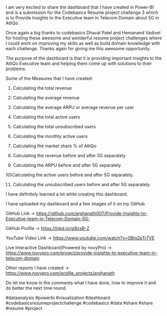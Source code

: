 I am very excited to share the dashboard that I have created in Power-BI and is a submission for the Codebasics Resume project challenge 3 which is to Provide Insights to the Executive team in Telecom Domain about 5G in AtliQo .



Once again a big thanks to codebasics Dhaval Patel and Hemanand Vadivel for hosting these awesome and wonderful resume project challenges where I could work on improving my skills as well as build domain knowledge with each challenge. Thanks again for giving me this awesome opportunity.



The purpose of the dashboard is that it is providing important insights to the AtliQo Executive team and helping them come up with solutions to their problems.



Some of the Measures that I have created:


1) Calculating the total revenue

2) Calculating the average revenue

3) Calculating the average ARPU or average revenue per user

4) Calculating the total active users

5) Calculating the total unsubscribed users

6) Calculating the monthly active users

7) Calculating the market share % of AtliQo

8) Calculating the revenue before and after 5G separately

9) Calculating the ARPU before and after 5G separately.

10)Calculating the active users before and after 5G separately.

11) Calculating the unsubscribed users before and after 5G separately.


I have definitely learned a lot while creating this dashboard.


I have uploaded my dashboard and a few images of it on my GitHub.


GitHub Link -> https://github.com/arghanath007/Provide-Insights-to-Executive-team-in-Telecom-Domain-5G-


GitHub Profile -> https://lnkd.in/gj8zsB-Z


YouTube Video Link -> https://www.youtube.com/watch?v=0Bto2pTr7VE


Live Interactive Dashboard(Powered by novyPro) -> https://www.novypro.com/project/provide-insights-to-executive-team-in-telecom-domain 


Other reports I have created -> https://www.novypro.com/profile_projects/arghanath



Do let me know in the comments what I have done, how to improve it and do better the next time round.



#dataanalysis #powerbi #visualization #dashboard #codebasicsresumeprojectchallenge #codebasics #data #share #share #resume #project